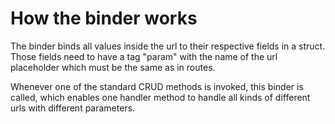 # How the binder works

The binder binds all values inside the url to their respective fields in a struct. Those fields need to have a tag
"param" with the name of the url placeholder which must be the same as in routes.

Whenever one of the standard CRUD methods is invoked, this binder is called, which enables one handler method
to handle all kinds of different urls with different parameters.
